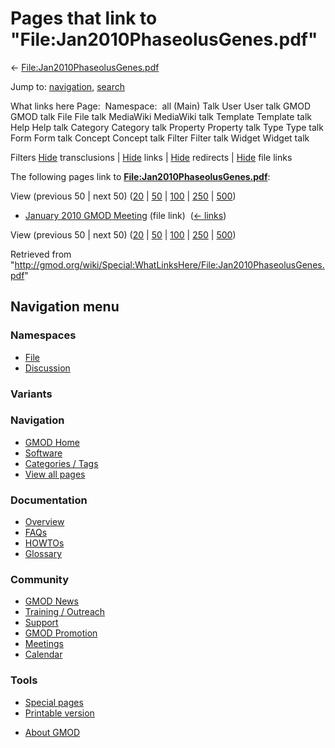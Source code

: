 <div id="mw-page-base" class="noprint">

</div>

<div id="mw-head-base" class="noprint">

</div>

<div id="content" class="mw-body" role="main">

<span id="top"></span>

<div id="mw-js-message" style="display:none;">

</div>



# <span dir="auto">Pages that link to "File:Jan2010PhaseolusGenes.pdf"</span>

<div id="bodyContent">

<div id="contentSub">

←
[File:Jan2010PhaseolusGenes.pdf](/wiki/File:Jan2010PhaseolusGenes.pdf "File:Jan2010PhaseolusGenes.pdf")

</div>

<div id="jump-to-nav" class="mw-jump">

Jump to: [navigation](#mw-navigation), [search](#p-search)

</div>

<div id="mw-content-text">

What links here Page:  Namespace:  all (Main) Talk User User talk GMOD
GMOD talk File File talk MediaWiki MediaWiki talk Template Template talk
Help Help talk Category Category talk Property Property talk Type Type
talk Form Form talk Concept Concept talk Filter Filter talk Widget
Widget talk

Filters
[Hide](/mediawiki/index.php?title=Special:WhatLinksHere/File:Jan2010PhaseolusGenes.pdf&hidetrans=1 "Special:WhatLinksHere/File:Jan2010PhaseolusGenes.pdf")
transclusions \|
[Hide](/mediawiki/index.php?title=Special:WhatLinksHere/File:Jan2010PhaseolusGenes.pdf&hidelinks=1 "Special:WhatLinksHere/File:Jan2010PhaseolusGenes.pdf")
links \|
[Hide](/mediawiki/index.php?title=Special:WhatLinksHere/File:Jan2010PhaseolusGenes.pdf&hideredirs=1 "Special:WhatLinksHere/File:Jan2010PhaseolusGenes.pdf")
redirects \|
[Hide](/mediawiki/index.php?title=Special:WhatLinksHere/File:Jan2010PhaseolusGenes.pdf&hideimages=1 "Special:WhatLinksHere/File:Jan2010PhaseolusGenes.pdf")
file links

The following pages link to
**[File:Jan2010PhaseolusGenes.pdf](/wiki/File:Jan2010PhaseolusGenes.pdf "File:Jan2010PhaseolusGenes.pdf")**:

View (previous 50 \| next 50)
([20](/mediawiki/index.php?title=Special:WhatLinksHere/File:Jan2010PhaseolusGenes.pdf&limit=20 "Special:WhatLinksHere/File:Jan2010PhaseolusGenes.pdf")
\|
[50](/mediawiki/index.php?title=Special:WhatLinksHere/File:Jan2010PhaseolusGenes.pdf&limit=50 "Special:WhatLinksHere/File:Jan2010PhaseolusGenes.pdf")
\|
[100](/mediawiki/index.php?title=Special:WhatLinksHere/File:Jan2010PhaseolusGenes.pdf&limit=100 "Special:WhatLinksHere/File:Jan2010PhaseolusGenes.pdf")
\|
[250](/mediawiki/index.php?title=Special:WhatLinksHere/File:Jan2010PhaseolusGenes.pdf&limit=250 "Special:WhatLinksHere/File:Jan2010PhaseolusGenes.pdf")
\|
[500](/mediawiki/index.php?title=Special:WhatLinksHere/File:Jan2010PhaseolusGenes.pdf&limit=500 "Special:WhatLinksHere/File:Jan2010PhaseolusGenes.pdf"))

- [January 2010 GMOD
  Meeting](/wiki/January_2010_GMOD_Meeting "January 2010 GMOD Meeting")
  (file link) ‎ <span class="mw-whatlinkshere-tools">([←
  links](/mediawiki/index.php?title=Special:WhatLinksHere&target=January+2010+GMOD+Meeting "Special:WhatLinksHere"))</span>

View (previous 50 \| next 50)
([20](/mediawiki/index.php?title=Special:WhatLinksHere/File:Jan2010PhaseolusGenes.pdf&limit=20 "Special:WhatLinksHere/File:Jan2010PhaseolusGenes.pdf")
\|
[50](/mediawiki/index.php?title=Special:WhatLinksHere/File:Jan2010PhaseolusGenes.pdf&limit=50 "Special:WhatLinksHere/File:Jan2010PhaseolusGenes.pdf")
\|
[100](/mediawiki/index.php?title=Special:WhatLinksHere/File:Jan2010PhaseolusGenes.pdf&limit=100 "Special:WhatLinksHere/File:Jan2010PhaseolusGenes.pdf")
\|
[250](/mediawiki/index.php?title=Special:WhatLinksHere/File:Jan2010PhaseolusGenes.pdf&limit=250 "Special:WhatLinksHere/File:Jan2010PhaseolusGenes.pdf")
\|
[500](/mediawiki/index.php?title=Special:WhatLinksHere/File:Jan2010PhaseolusGenes.pdf&limit=500 "Special:WhatLinksHere/File:Jan2010PhaseolusGenes.pdf"))

</div>

<div class="printfooter">

Retrieved from
"<http://gmod.org/wiki/Special:WhatLinksHere/File:Jan2010PhaseolusGenes.pdf>"

</div>

<div id="catlinks" class="catlinks catlinks-allhidden">

</div>

<div class="visualClear">

</div>

</div>

</div>

<div id="mw-navigation">

## Navigation menu

<div id="mw-head">



<div id="left-navigation">

<div id="p-namespaces" class="vectorTabs" role="navigation"
aria-labelledby="p-namespaces-label">

### Namespaces

- <span id="ca-nstab-image"><a href="/wiki/File:Jan2010PhaseolusGenes.pdf" accesskey="c"
  title="View the file page [c]">File</a></span>
- <span id="ca-talk"><a
  href="/mediawiki/index.php?title=File_talk:Jan2010PhaseolusGenes.pdf&amp;action=edit&amp;redlink=1"
  accesskey="t"
  title="Discussion about the content page [t]">Discussion</a></span>

</div>

<div id="p-variants" class="vectorMenu emptyPortlet" role="navigation"
aria-labelledby="p-variants-label">

### 

### Variants[](#)

<div class="menu">

</div>

</div>

</div>

<div id="right-navigation">





</div>



</div>

</div>

</div>

<div id="mw-panel">

<div id="p-logo" role="banner">

<a href="/wiki/Main_Page"
style="background-image: url(http://gmod.org/images/GMOD-cogs.png);"
title="Visit the main page"></a>

</div>

<div id="p-Navigation" class="portal" role="navigation"
aria-labelledby="p-Navigation-label">

### Navigation

<div class="body">

- <span id="n-GMOD-Home">[GMOD Home](/wiki/Main_Page)</span>
- <span id="n-Software">[Software](/wiki/GMOD_Components)</span>
- <span id="n-Categories-.2F-Tags">[Categories /
  Tags](/wiki/Categories)</span>
- <span id="n-View-all-pages">[View all
  pages](/wiki/Special:AllPages)</span>

</div>

</div>

<div id="p-Documentation" class="portal" role="navigation"
aria-labelledby="p-Documentation-label">

### Documentation

<div class="body">

- <span id="n-Overview">[Overview](/wiki/Overview)</span>
- <span id="n-FAQs">[FAQs](/wiki/Category:FAQ)</span>
- <span id="n-HOWTOs">[HOWTOs](/wiki/Category:HOWTO)</span>
- <span id="n-Glossary">[Glossary](/wiki/Glossary)</span>

</div>

</div>

<div id="p-Community" class="portal" role="navigation"
aria-labelledby="p-Community-label">

### Community

<div class="body">

- <span id="n-GMOD-News">[GMOD News](/wiki/GMOD_News)</span>
- <span id="n-Training-.2F-Outreach">[Training /
  Outreach](/wiki/Training_and_Outreach)</span>
- <span id="n-Support">[Support](/wiki/Support)</span>
- <span id="n-GMOD-Promotion">[GMOD
  Promotion](/wiki/GMOD_Promotion)</span>
- <span id="n-Meetings">[Meetings](/wiki/Meetings)</span>
- <span id="n-Calendar">[Calendar](/wiki/Calendar)</span>

</div>

</div>

<div id="p-tb" class="portal" role="navigation"
aria-labelledby="p-tb-label">

### Tools

<div class="body">

- <span id="t-specialpages"><a href="/wiki/Special:SpecialPages" accesskey="q"
  title="A list of all special pages [q]">Special pages</a></span>
- <span id="t-print"><a
  href="/mediawiki/index.php?title=Special:WhatLinksHere/File:Jan2010PhaseolusGenes.pdf&amp;printable=yes"
  rel="alternate" accesskey="p"
  title="Printable version of this page [p]">Printable version</a></span>

</div>

</div>

</div>

</div>

<div id="footer" role="contentinfo">

- <span id="footer-places-about">[About
  GMOD](/wiki/GMOD:About "GMOD:About")</span>

<!-- -->






</div>
